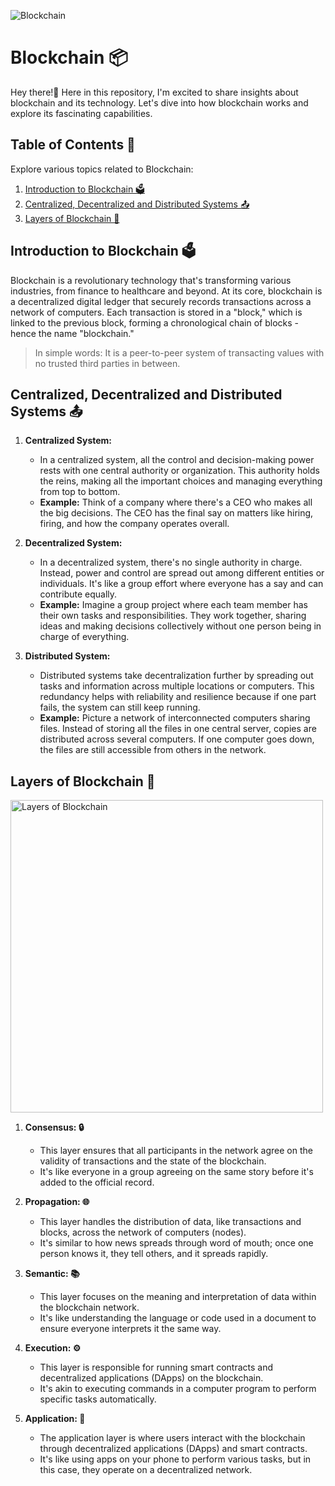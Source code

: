 ![Blockchain](https://github.com/mutasim77/knowledge-sharing/assets/96326525/865b0c1e-29fd-42ca-91e6-9c198f7443e5)

# Blockchain 📦 
Hey there!👋 Here in this repository, I'm excited to share insights about blockchain and its technology. Let's dive into how blockchain works and explore its fascinating capabilities.

## Table of Contents 📜
Explore various topics related to Blockchain:

1. [Introduction to Blockchain 🗳️](#introduction-to-blockchain-)
2. [Centralized, Decentralized and Distributed Systems 📤](#centralized-decentralized-and-distributed-systems-)
3. [Layers of Blockchain 🧱](#layers-of-blockchain)
   
## Introduction to Blockchain 🗳️

Blockchain is a revolutionary technology that's transforming various industries, from finance to healthcare and beyond. 
At its core, blockchain is a decentralized digital ledger that securely records transactions across a network of computers. 
Each transaction is stored in a "block," which is linked to the previous block, forming a chronological chain of blocks - hence the name "blockchain."

> In simple words: It is a peer-to-peer system of transacting values with no trusted third parties in between.


## Centralized, Decentralized and Distributed Systems 📤
1. **Centralized System:**
   - In a centralized system, all the control and decision-making power rests with one central authority or organization. This authority holds the reins, making all the important choices and managing everything from top to bottom.
   - **Example:** Think of a company where there's a CEO who makes all the big decisions. The CEO has the final say on matters like hiring, firing, and how the company operates overall.

2. **Decentralized System:**
   - In a decentralized system, there's no single authority in charge. Instead, power and control are spread out among different entities or individuals. It's like a group effort where everyone has a say and can contribute equally.
   - **Example:** Imagine a group project where each team member has their own tasks and responsibilities. They work together, sharing ideas and making decisions collectively without one person being in charge of everything.

3. **Distributed System:**
   - Distributed systems take decentralization further by spreading out tasks and information across multiple locations or computers. This redundancy helps with reliability and resilience because if one part fails, the system can still keep running.
   - **Example:** Picture a network of interconnected computers sharing files. Instead of storing all the files in one central server, copies are distributed across several computers. If one computer goes down, the files are still accessible from others in the network.

## Layers of Blockchain 🧱
<img width="500" alt="Layers of Blockchain" src="https://github.com/mutasim77/knowledge-sharing/assets/96326525/73fdb184-ece4-4147-b707-b8ee27cf3cf4">

1. **Consensus: 🔒**
   - This layer ensures that all participants in the network agree on the validity of transactions and the state of the blockchain.
   - It's like everyone in a group agreeing on the same story before it's added to the official record.

2. **Propagation: 🌐**
   - This layer handles the distribution of data, like transactions and blocks, across the network of computers (nodes).
   - It's similar to how news spreads through word of mouth; once one person knows it, they tell others, and it spreads rapidly.

3. **Semantic: 📚**
   - This layer focuses on the meaning and interpretation of data within the blockchain network.
   - It's like understanding the language or code used in a document to ensure everyone interprets it the same way.

4. **Execution: ⚙️**
   - This layer is responsible for running smart contracts and decentralized applications (DApps) on the blockchain.
   - It's akin to executing commands in a computer program to perform specific tasks automatically.

5. **Application: 📱**
   - The application layer is where users interact with the blockchain through decentralized applications (DApps) and smart contracts.
   - It's like using apps on your phone to perform various tasks, but in this case, they operate on a decentralized network.
